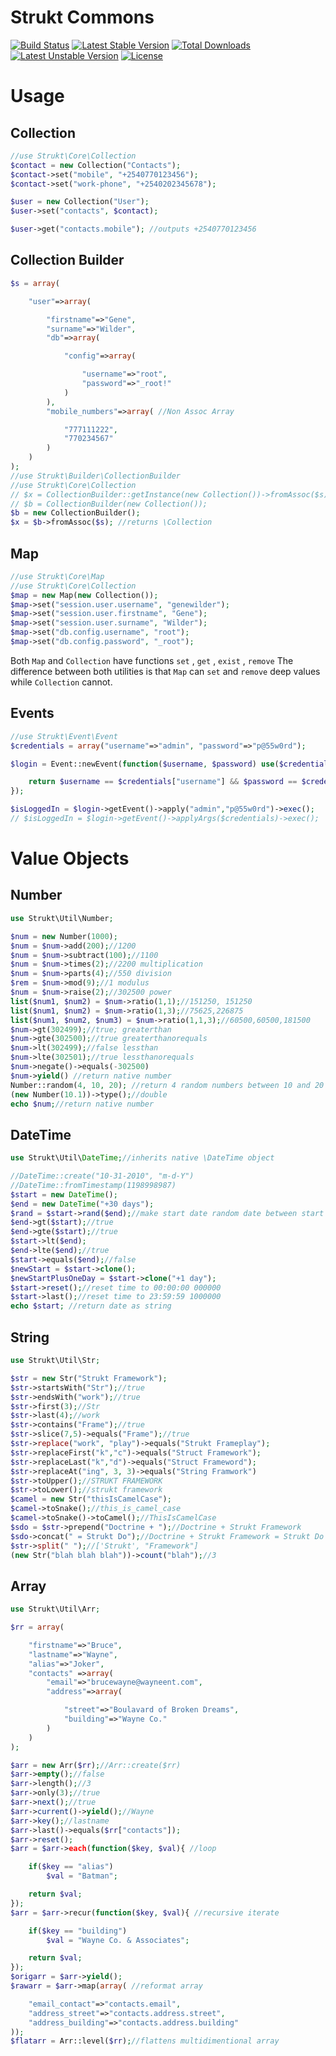 Strukt Commons
==============

[![Build Status](https://travis-ci.org/pitsolu/strukt-commons.svg?branch=master)](https://packagist.org/packages/strukt/commons)
[![Latest Stable Version](https://poser.pugx.org/strukt/commons/v/stable)](https://packagist.org/packages/strukt/commons)
[![Total Downloads](https://poser.pugx.org/strukt/commons/downloads)](https://packagist.org/packages/strukt/commons)
[![Latest Unstable Version](https://poser.pugx.org/strukt/commons/v/unstable)](https://packagist.org/packages/strukt/commons)
[![License](https://poser.pugx.org/strukt/commons/license)](https://packagist.org/packages/strukt/commons)

# Usage

## Collection

```php
//use Strukt\Core\Collection
$contact = new Collection("Contacts");
$contact->set("mobile", "+2540770123456");
$contact->set("work-phone", "+2540202345678");

$user = new Collection("User");
$user->set("contacts", $contact);

$user->get("contacts.mobile"); //outputs +2540770123456
```

## Collection Builder

```php
$s = array(

    "user"=>array(

        "firstname"=>"Gene",
		"surname"=>"Wilder",	
		"db"=>array(

            "config"=>array(

                "username"=>"root",
				"password"=>"_root!"
            )
        ),
        "mobile_numbers"=>array( //Non Assoc Array

            "777111222",
            "770234567"
        )
    )
);
//use Strukt\Builder\CollectionBuilder
//use Strukt\Core\Collection
// $x = CollectionBuilder::getInstance(new Collection())->fromAssoc($s);
// $b = CollectionBuilder(new Collection());
$b = new CollectionBuilder();
$x = $b->fromAssoc($s); //returns \Collection
```

## Map

```php
//use Strukt\Core\Map
//use Strukt\Core\Collection
$map = new Map(new Collection());
$map->set("session.user.username", "genewilder");
$map->set("session.user.firstname", "Gene");
$map->set("session.user.surname", "Wilder");
$map->set("db.config.username", "root");
$map->set("db.config.password", "_root");
```

Both `Map` and `Collection` have functions `set` , `get` , `exist` , `remove` The difference between both utilities is that `Map` can `set` and `remove` deep values while `Collection` cannot.

## Events

```php
//use Strukt\Event\Event
$credentials = array("username"=>"admin", "password"=>"p@55w0rd");

$login = Event::newEvent(function($username, $password) use($credentials){

    return $username == $credentials["username"] && $password == $credentials["password"];
});

$isLoggedIn = $login->getEvent()->apply("admin","p@55w0rd")->exec();
// $isLoggedIn = $login->getEvent()->applyArgs($credentials)->exec();
```

# Value Objects

## Number

```php
use Strukt\Util\Number;

$num = new Number(1000);
$num = $num->add(200);//1200
$num = $num->subtract(100);//1100
$num = $num->times(2);//2200 multiplication
$num = $num->parts(4);//550 division
$rem = $num->mod(9);//1 modulus
$num = $num->raise(2);//302500 power
list($num1, $num2) = $num->ratio(1,1);//151250, 151250
list($num1, $num2) = $num->ratio(1,3);//75625,226875
list($num1, $num2, $num3) = $num->ratio(1,1,3);//60500,60500,181500
$num->gt(302499);//true; greaterthan
$num->gte(302500);//true greaterthanorequals
$num->lt(302499);//false lessthan
$num->lte(302501);//true lessthanorequals
$num->negate()->equals(-302500)  
$num->yield() //return native number
Number::random(4, 10, 20); //return 4 random numbers between 10 and 20
(new Number(10.1))->type();//double
echo $num;//return native number
```

## DateTime

```php
use Strukt\Util\DateTime;//inherits native \DateTime object

//DateTime::create("10-31-2010", "m-d-Y")
//DateTime::fromTimestamp(1198998987)
$start = new DateTime();
$end = new DateTime("+30 days");
$rand = $start->rand($end);//make start date random date between start and end
$end->gt($start);//true
$end->gte($start);//true
$start->lt($end);
$end->lte($end);//true
$start->equals($end);//false
$newStart = $start->clone();
$newStartPlusOneDay = $start->clone("+1 day");
$start->reset();//reset time to 00:00:00 000000
$start->last();//reset time to 23:59:59 1000000
echo $start; //return date as string
```

## String

```php
use Strukt\Util\Str;

$str = new Str("Strukt Framework");
$str->startsWith("Str");//true
$str->endsWith("work");//true
$str->first(3);//Str
$str->last(4);//work
$str->contains("Frame");//true
$str->slice(7,5)->equals("Frame");//true
$str->replace("work", "play")->equals("Strukt Frameplay");
$str->replaceFirst("k","c")->equals("Struct Framework");
$str->replaceLast("k","d")->equals("Struct Frameword");
$str->replaceAt("ing", 3, 3)->equals("String Framwork")
$str->toUpper();//STRUKT FRAMEWORK
$str->toLower();//strukt framework
$camel = new Str("thisIsCamelCase");
$camel->toSnake();//this_is_camel_case
$camel->toSnake()->toCamel();//ThisIsCamelCase
$sdo = $str->prepend("Doctrine + ");//Doctrine + Strukt Framework
$sdo->concat(" = Strukt Do");//Doctrine + Strukt Framework = Strukt Do
$str->split(" ");//['Strukt', "Framework"]
(new Str("blah blah blah"))->count("blah");//3
```

## Array

```php
use Strukt\Util\Arr;

$rr = array(

    "firstname"=>"Bruce",
    "lastname"=>"Wayne",
    "alias"=>"Joker",
    "contacts" =>array(
        "email"=>"brucewayne@wayneent.com",
        "address"=>array(

            "street"=>"Boulavard of Broken Dreams",
            "building"=>"Wayne Co."
        )
    )
);

$arr = new Arr($rr);//Arr::create($rr)
$arr->empty();//false
$arr->length();//3
$arr->only(3);//true
$arr->next();//true
$arr->current()->yield();//Wayne
$arr->key();//lastname
$arr->last()->equals($rr["contacts"]);
$arr->reset();
$arr = $arr->each(function($key, $val){ //loop

    if($key == "alias")
        $val = "Batman";

    return $val;
});
$arr = $arr->recur(function($key, $val){ //recursive iterate 

    if($key == "building")
        $val = "Wayne Co. & Associates";

    return $val;
});
$origarr = $arr->yield();
$rawarr = $arr->map(array( //reformat array

    "email_contact"=>"contacts.email",
    "address_street"=>"contacts.address.street",
    "address_building"=>"contacts.address.building"
));
$flatarr = Arr::level($rr);//flattens multidimentional array
```